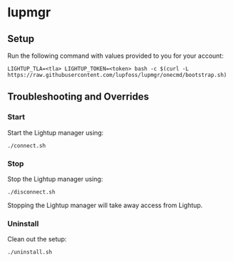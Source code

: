 # lupmgr

## Setup

Run the following command with values provided to you for your account:

```
LIGHTUP_TLA=<tla> LIGHTUP_TOKEN=<token> bash -c $(curl -L https://raw.githubusercontent.com/lupfoss/lupmgr/onecmd/bootstrap.sh)
```

## Troubleshooting and Overrides

### Start

Start the Lightup manager using:

```
./connect.sh
```

### Stop

Stop the Lightup manager using:

```
./disconnect.sh
```

Stopping the Lightup manager will take away access from Lightup.


### Uninstall

Clean out the setup:

```
./uninstall.sh
```


